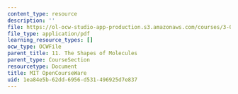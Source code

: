 ```yaml
---
content_type: resource
description: ''
file: https://ol-ocw-studio-app-production.s3.amazonaws.com/courses/3-091sc-introduction-to-solid-state-chemistry-fall-2010/1ea84e5b62dd6956d531496925d7e837_MIT3_091SCF10lec11_iPOD.pdf
file_type: application/pdf
learning_resource_types: []
ocw_type: OCWFile
parent_title: 11. The Shapes of Molecules
parent_type: CourseSection
resourcetype: Document
title: MIT OpenCourseWare
uid: 1ea84e5b-62dd-6956-d531-496925d7e837
---
```

